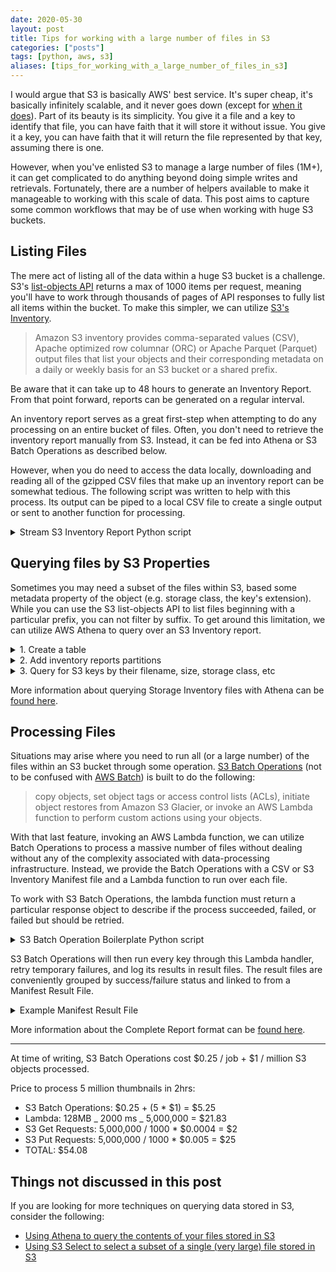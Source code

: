 ```yaml
---
date: 2020-05-30
layout: post
title: Tips for working with a large number of files in S3
categories: ["posts"]
tags: [python, aws, s3]
aliases: [tips_for_working_with_a_large_number_of_files_in_s3]
---
```


I would argue that S3 is basically AWS' best service. It's super cheap, it's basically infinitely scalable, and it never goes down (except for [when it does](https://www.theregister.co.uk/2017/03/01/aws_s3_outage/)). Part of its beauty is its simplicity. You give it a file and a key to identify that file, you can have faith that it will store it without issue. You give it a key, you can have faith that it will return the file represented by that key, assuming there is one.

However, when you've enlisted S3 to manage a large number of files (1M+), it can get complicated to do anything beyond doing simple writes and retrievals. Fortunately, there are a number of helpers available to make it manageable to working with this scale of data. This post aims to capture some common workflows that may be of use when working with huge S3 buckets.

## Listing Files

The mere act of listing all of the data within a huge S3 bucket is a challenge. S3's [list-objects API](https://docs.aws.amazon.com/cli/latest/reference/s3api/list-objects.html) returns a max of 1000 items per request, meaning you'll have to work through thousands of pages of API responses to fully list all items within the bucket. To make this simpler, we can utilize [S3's Inventory](https://docs.aws.amazon.com/AmazonS3/latest/dev/storage-inventory.html).

> Amazon S3 inventory provides comma-separated values (CSV), Apache optimized row columnar (ORC) or Apache Parquet (Parquet) output files that list your objects and their corresponding metadata on a daily or weekly basis for an S3 bucket or a shared prefix.

Be aware that it can take up to 48 hours to generate an Inventory Report. From that point forward, reports can be generated on a regular interval.

An inventory report serves as a great first-step when attempting to do any processing on an entire bucket of files. Often, you don't need to retrieve the inventory report manually from S3. Instead, it can be fed into Athena or S3 Batch Operations as described below.

However, when you do need to access the data locally, downloading and reading all of the gzipped CSV files that make up an inventory report can be somewhat tedious. The following script was written to help with this process. Its output can be piped to a local CSV file to create a single output or sent to another function for processing.

<details>
  <summary>Stream S3 Inventory Report Python script</summary>

```py
import json
import csv
import gzip

import boto3

s3 = boto3.resource('s3')


def list_keys(bucket, manifest_key):
    manifest = json.load(s3.Object(bucket, manifest_key).get()['Body'])
    for obj in manifest['files']:
        gzip_obj = s3.Object(bucket_name=bucket, key=obj['key'])
        buffer = gzip.open(gzip_obj.get()["Body"], mode='rt')
        reader = csv.reader(buffer)
        for row in reader:
            yield row


if __name__ == '__main__':
    bucket = 's3-inventory-output-bucket'
    manifest_key = 'path/to/my/inventory/2019-12-15T00-00Z/manifest.json'

    for bucket, key, *rest in list_keys(bucket, manifest_key):
        print(bucket, key, *rest)
```

</details>

## Querying files by S3 Properties

Sometimes you may need a subset of the files within S3, based some metadata property of the object (e.g. storage class, the key's extension). While you can use the S3 list-objects API to list files beginning with a particular prefix, you can not filter by suffix. To get around this limitation, we can utilize AWS Athena to query over an S3 Inventory report.

<details>
  <summary>1. Create a table</summary>

_This example assumes that you chose `CSV` as the S3 Inventory Output Format. For information on other formats, review [the docs.](https://docs.aws.amazon.com/athena/latest/ug/supported-format.html)_

```sql
CREATE EXTERNAL TABLE your_table_name(
  `bucket` string,
  key string,
  version_id string,
  is_latest boolean,
  is_delete_marker boolean,
  size bigint,
  last_modified_date timestamp,
  e_tag string,
  storage_class string,
  is_multipart_uploaded boolean,
  replication_status string,
  encryption_status string,
  object_lock_retain_until_date timestamp,
  object_lock_mode string,
  object_lock_legal_hold_status string
  )
  PARTITIONED BY (dt string)
  ROW FORMAT DELIMITED
    FIELDS TERMINATED BY ','
    ESCAPED BY '\\'
    LINES TERMINATED BY '\n'
  STORED AS INPUTFORMAT 'org.apache.hadoop.hive.ql.io.SymlinkTextInputFormat'
  OUTPUTFORMAT  'org.apache.hadoop.hive.ql.io.IgnoreKeyTextOutputFormat'
  LOCATION 's3://destination-prefix/source-bucket/YOUR_CONFIG_ID/hive/';
```

</details>

<details>
  <summary>2. Add inventory reports partitions</summary>

```sql
MSCK REPAIR TABLE your_table_name;
```

</details>

<details>
  <summary>3. Query for S3 keys by their filename, size, storage class, etc</summary>

```sql
SELECT storage_class, count(*) as count
FROM your_table_name
WHERE dt = '2019-12-22-00-00'
GROUP BY storage_class
```

</details>

More information about querying Storage Inventory files with Athena can be [found here](https://docs.aws.amazon.com/AmazonS3/latest/dev/storage-inventory.html#storage-inventory-athena-query).

## Processing Files

Situations may arise where you need to run all (or a large number) of the files within an S3 bucket through some operation. [S3 Batch Operations](https://docs.aws.amazon.com/AmazonS3/latest/user-guide/batch-ops.html) (not to be confused with [AWS Batch](https://aws.amazon.com/batch/)) is built to do the following:

> copy objects, set object tags or access control lists (ACLs), initiate object restores from Amazon S3 Glacier, or invoke an AWS Lambda function to perform custom actions using your objects.

With that last feature, invoking an AWS Lambda function, we can utilize Batch Operations to process a massive number of files without dealing without any of the complexity associated with data-processing infrastructure. Instead, we provide the Batch Operations with a CSV or S3 Inventory Manifest file and a Lambda function to run over each file.

To work with S3 Batch Operations, the lambda function must return a particular response object to describe if the process succeeded, failed, or failed but should be retried.

<details>
  <summary>S3 Batch Operation Boilerplate Python script</summary>

```py
import urllib

import boto3
from botocore.exceptions import ClientError

s3 = boto3.resource("s3")


TMP_FAILURE = "TemporaryFailure"
FAILURE = "PermanentFailure"
SUCCESS = "Succeeded"


def process_object(src_object):
    return "TODO: Populate with processing task..."


def get_task_id(event):
    return event["tasks"][0]["taskId"]


def parse_job_parameters(event):
    # Parse job parameters from Amazon S3 batch operations
    # jobId = event["job"]["id"]
    invocationId = event["invocationId"]
    invocationSchemaVersion = event["invocationSchemaVersion"]
    return dict(
        invocationId=invocationId, invocationSchemaVersion=invocationSchemaVersion
    )


def get_s3_object(event):
    # Parse Amazon S3 Key, Key Version, and Bucket ARN
    s3Key = urllib.parse.unquote(event["tasks"][0]["s3Key"])
    s3VersionId = event["tasks"][0]["s3VersionId"]  # Unused
    s3BucketArn = event["tasks"][0]["s3BucketArn"]
    s3Bucket = s3BucketArn.split(":::")[-1]
    return s3.Object(s3Bucket, s3Key)


def build_result(status: str, msg: str):
    return dict(resultCode=status, resultString=msg)


def handler(event, context):
    task_id = get_task_id(event)
    job_params = parse_job_parameters(event)
    s3_object = get_s3_object(event)

    try:
        output = process_object(s3_object)
        # Mark as succeeded
        result = build_result(SUCCESS, output)
    except ClientError as e:
        # If request timed out, mark as a temp failure
        # and Amazon S3 batch operations will make the task for retry. If
        # any other exceptions are received, mark as permanent failure.
        errorCode = e.response["Error"]["Code"]
        errorMessage = e.response["Error"]["Message"]
        if errorCode == "RequestTimeout":
            result = build_result(
                TMP_FAILURE, "Retry request to Amazon S3 due to timeout."
            )
        else:
            result = build_result(FAILURE, f"{errorCode}: {errorMessage}")
    except Exception as e:
        # Catch all exceptions to permanently fail the task
        result = build_result(FAILURE, f"Exception: {e}")

    return {
        **job_params,
        "treatMissingKeysAs": "PermanentFailure",
        "results": [{**result, "taskId": task_id}],
    }
```

</details>

S3 Batch Operations will then run every key through this Lambda handler, retry temporary failures, and log its results in result files. The result files are conveniently grouped by success/failure status and linked to from a Manifest Result File.

<details>
  <summary>Example Manifest Result File</summary>

```json
{
  "Format": "Report_CSV_20180820",
  "ReportCreationDate": "2019-04-05T17:48:39.725Z",
  "Results": [
    {
      "TaskExecutionStatus": "succeeded",
      "Bucket": "my-job-reports",
      "MD5Checksum": "83b1c4cbe93fc893f54053697e10fd6e",
      "Key": "job-f8fb9d89-a3aa-461d-bddc-ea6a1b131955/results/6217b0fab0de85c408b4be96aeaca9b195a7daa5.csv"
    },
    {
      "TaskExecutionStatus": "failed",
      "Bucket": "my-job-reports",
      "MD5Checksum": "22ee037f3515975f7719699e5c416eaa",
      "Key": "job-f8fb9d89-a3aa-461d-bddc-ea6a1b131955/results/b2ddad417e94331e9f37b44f1faf8c7ed5873f2e.csv"
    }
  ],
  "ReportSchema": "Bucket, Key, VersionId, TaskStatus, ErrorCode, HTTPStatusCode, ResultMessage"
}
```

</details>

More information about the Complete Report format can be [found here](https://docs.aws.amazon.com/AmazonS3/latest/dev/batch-ops-examples-reports.html).

---

At time of writing, S3 Batch Operations cost $0.25 / job + $1 / million S3 objects processed.

Price to process 5 million thumbnails in 2hrs:

- S3 Batch Operations: $0.25 + (5 \* $1) = $5.25
- Lambda: 128MB _ 2000 ms _ 5,000,000 = $21.83
- S3 Get Requests: 5,000,000 / 1000 \* $0.0004 = $2
- S3 Put Requests: 5,000,000 / 1000 \* $0.005 = $25
- TOTAL: $54.08

## Things not discussed in this post

If you are looking for more techniques on querying data stored in S3, consider the following:

- [Using Athena to query the contents of your files stored in S3](https://aws.amazon.com/blogs/big-data/analyzing-data-in-s3-using-amazon-athena/)
- [Using S3 Select to select a subset of a single (very large) file stored in S3](https://aws.amazon.com/blogs/aws/s3-glacier-select/)
